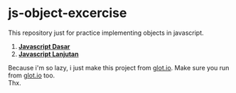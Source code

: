 # js-object-excercise
This repository just for practice implementing objects in javascript.

1. [**Javascript Dasar**](https://github.com/virgiawankusuma/js-object-excercise/tree/js-dasar)
2. [**Javascript Lanjutan**](https://github.com/virgiawankusuma/js-object-excercise/tree/js-lanjutan)

Because i'm so lazy, i just make this project from [glot.io](glot.io). Make sure you run from [glot.io](glot.io) too.  
Thx.
